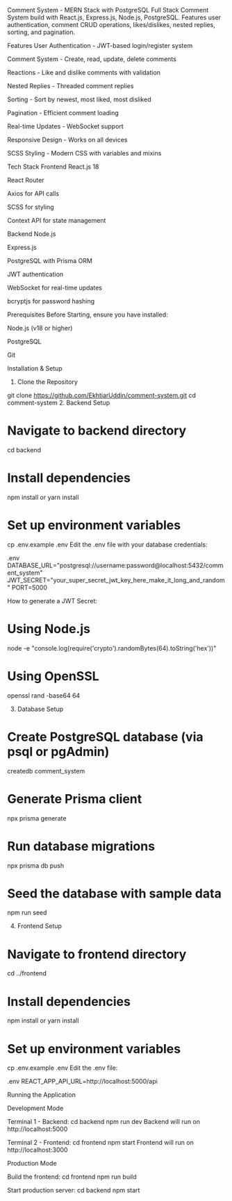 Comment System - MERN Stack with PostgreSQL
Full Stack Comment System build with React.js, Express.js, Node.js, PostgreSQL. Features user authentication, comment CRUD operations, likes/dislikes, nested replies, sorting, and pagination.

Features
User Authentication - JWT-based login/register system

Comment System - Create, read, update, delete comments

Reactions - Like and dislike comments with validation

Nested Replies - Threaded comment replies

Sorting - Sort by newest, most liked, most disliked

Pagination - Efficient comment loading

Real-time Updates - WebSocket support

Responsive Design - Works on all devices

SCSS Styling - Modern CSS with variables and mixins

Tech Stack
Frontend
React.js 18

React Router

Axios for API calls

SCSS for styling

Context API for state management

Backend
Node.js

Express.js

PostgreSQL with Prisma ORM

JWT authentication

WebSocket for real-time updates

bcryptjs for password hashing

Prerequisites
Before Starting, ensure you have installed:

Node.js (v18 or higher)

PostgreSQL

Git

Installation & Setup

1. Clone the Repository

git clone <https://github.com/EkhtiarUddin/comment-system.git>
cd comment-system
2. Backend Setup

# Navigate to backend directory
cd backend

# Install dependencies
npm install or yarn install

# Set up environment variables
cp .env.example .env
Edit the .env file with your database credentials:

.env
DATABASE_URL="postgresql://username:password@localhost:5432/comment_system"
JWT_SECRET="your_super_secret_jwt_key_here_make_it_long_and_random"
PORT=5000

How to generate a JWT Secret:
# Using Node.js
node -e "console.log(require('crypto').randomBytes(64).toString('hex'))"

# Using OpenSSL
openssl rand -base64 64

3. Database Setup

# Create PostgreSQL database (via psql or pgAdmin)
createdb comment_system

# Generate Prisma client
npx prisma generate

# Run database migrations
npx prisma db push

# Seed the database with sample data
npm run seed

4. Frontend Setup

# Navigate to frontend directory
cd ../frontend

# Install dependencies
npm install or yarn install

# Set up environment variables
cp .env.example .env
Edit the .env file:

.env
REACT_APP_API_URL=http://localhost:5000/api

Running the Application

Development Mode

Terminal 1 - Backend:
cd backend
npm run dev
Backend will run on http://localhost:5000

Terminal 2 - Frontend:
cd frontend
npm start
Frontend will run on http://localhost:3000

Production Mode

Build the frontend:
cd frontend
npm run build

Start production server:
cd backend
npm start